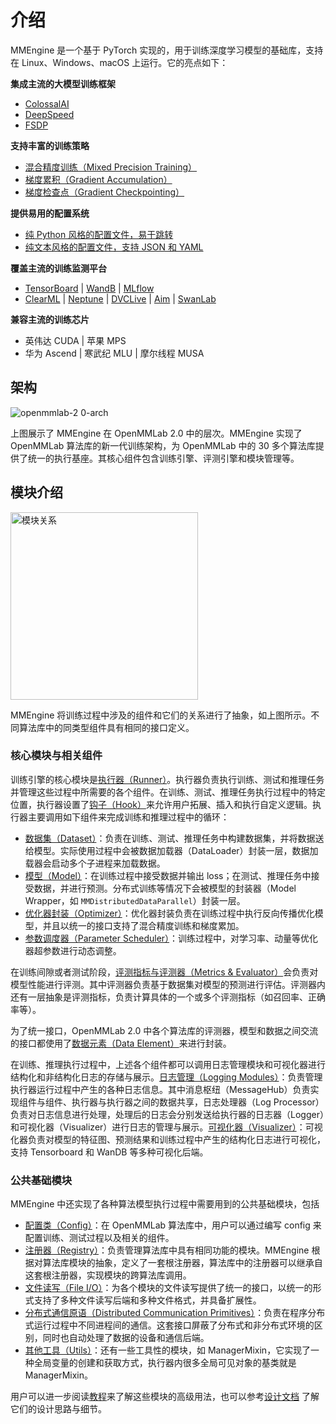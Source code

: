 # 介绍

MMEngine 是一个基于 PyTorch 实现的，用于训练深度学习模型的基础库，支持在 Linux、Windows、macOS 上运行。它的亮点如下：

**集成主流的大模型训练框架**

- [ColossalAI](../common_usage/large_model_training.md#colossalai)
- [DeepSpeed](../common_usage/large_model_training.md#deepspeed)
- [FSDP](../common_usage/large_model_training.md#fullyshardeddataparallel-fsdp)

**支持丰富的训练策略**

- [混合精度训练（Mixed Precision Training）](../common_usage/speed_up_training.md#混合精度训练)
- [梯度累积（Gradient Accumulation）](../common_usage/save_gpu_memory.md#梯度累加)
- [梯度检查点（Gradient Checkpointing）](../common_usage/save_gpu_memory.md#梯度检查点)

**提供易用的配置系统**

- [纯 Python 风格的配置文件，易于跳转](../advanced_tutorials/config.md#纯-python-风格的配置文件beta)
- [纯文本风格的配置文件，支持 JSON 和 YAML](../advanced_tutorials/config.md)

**覆盖主流的训练监测平台**

- [TensorBoard](../common_usage/visualize_training_log.md#tensorboard) | [WandB](../common_usage/visualize_training_log.md#wandb) | [MLflow](../common_usage/visualize_training_log.md#mlflow-wip)
- [ClearML](../common_usage/visualize_training_log.md#clearml) | [Neptune](../common_usage/visualize_training_log.md#neptune) | [DVCLive](../common_usage/visualize_training_log.md#dvclive) | [Aim](../common_usage/visualize_training_log.md#aim) | [SwanLab](../common_usage/visualize_training_log.md#swanlab)

**兼容主流的训练芯片**

- 英伟达 CUDA | 苹果 MPS
- 华为 Ascend | 寒武纪 MLU | 摩尔线程 MUSA

## 架构

![openmmlab-2 0-arch](https://user-images.githubusercontent.com/40779233/187065730-1e9af236-37dc-4dbd-b448-cce3b72b0109.png)

上图展示了 MMEngine 在 OpenMMLab 2.0 中的层次。MMEngine 实现了 OpenMMLab 算法库的新一代训练架构，为 OpenMMLab 中的 30 多个算法库提供了统一的执行基座。其核心组件包含训练引擎、评测引擎和模块管理等。

## 模块介绍

<img src="https://user-images.githubusercontent.com/40779233/187156277-7c5d020b-7ba6-421b-989d-2990034ff8cc.png" width = "300" alt="模块关系" align=center />

MMEngine 将训练过程中涉及的组件和它们的关系进行了抽象，如上图所示。不同算法库中的同类型组件具有相同的接口定义。

### 核心模块与相关组件

训练引擎的核心模块是[执行器（Runner）](../tutorials/runner.md)。执行器负责执行训练、测试和推理任务并管理这些过程中所需要的各个组件。在训练、测试、推理任务执行过程中的特定位置，执行器设置了[钩子（Hook）](../tutorials/hook.md)来允许用户拓展、插入和执行自定义逻辑。执行器主要调用如下组件来完成训练和推理过程中的循环：

- [数据集（Dataset）](../tutorials/dataset.md)：负责在训练、测试、推理任务中构建数据集，并将数据送给模型。实际使用过程中会被数据加载器（DataLoader）封装一层，数据加载器会启动多个子进程来加载数据。
- [模型（Model）](../tutorials/model.md)：在训练过程中接受数据并输出 loss；在测试、推理任务中接受数据，并进行预测。分布式训练等情况下会被模型的封装器（Model Wrapper，如 `MMDistributedDataParallel`）封装一层。
- [优化器封装（Optimizer）](../tutorials/optim_wrapper.md)：优化器封装负责在训练过程中执行反向传播优化模型，并且以统一的接口支持了混合精度训练和梯度累加。
- [参数调度器（Parameter Scheduler）](../tutorials/param_scheduler.md)：训练过程中，对学习率、动量等优化器超参数进行动态调整。

在训练间隙或者测试阶段，[评测指标与评测器（Metrics & Evaluator）](../tutorials/evaluation.md)会负责对模型性能进行评测。其中评测器负责基于数据集对模型的预测进行评估。评测器内还有一层抽象是评测指标，负责计算具体的一个或多个评测指标（如召回率、正确率等）。

为了统一接口，OpenMMLab 2.0 中各个算法库的评测器，模型和数据之间交流的接口都使用了[数据元素（Data Element）](../advanced_tutorials/data_element.md)来进行封装。

在训练、推理执行过程中，上述各个组件都可以调用日志管理模块和可视化器进行结构化和非结构化日志的存储与展示。[日志管理（Logging Modules）](../advanced_tutorials/logging.md)：负责管理执行器运行过程中产生的各种日志信息。其中消息枢纽（MessageHub）负责实现组件与组件、执行器与执行器之间的数据共享，日志处理器（Log Processor）负责对日志信息进行处理，处理后的日志会分别发送给执行器的日志器（Logger）和可视化器（Visualizer）进行日志的管理与展示。[可视化器（Visualizer）](../advanced_tutorials/visualization.md)：可视化器负责对模型的特征图、预测结果和训练过程中产生的结构化日志进行可视化，支持 Tensorboard 和 WanDB 等多种可视化后端。

### 公共基础模块

MMEngine 中还实现了各种算法模型执行过程中需要用到的公共基础模块，包括

- [配置类（Config）](../advanced_tutorials/config.md)：在 OpenMMLab 算法库中，用户可以通过编写 config 来配置训练、测试过程以及相关的组件。
- [注册器（Registry）](../advanced_tutorials/registry.md)：负责管理算法库中具有相同功能的模块。MMEngine 根据对算法库模块的抽象，定义了一套根注册器，算法库中的注册器可以继承自这套根注册器，实现模块的跨算法库调用。
- [文件读写（File I/O）](../advanced_tutorials/fileio.md)：为各个模块的文件读写提供了统一的接口，以统一的形式支持了多种文件读写后端和多种文件格式，并具备扩展性。
- [分布式通信原语（Distributed Communication Primitives）](../advanced_tutorials/distributed.md)：负责在程序分布式运行过程中不同进程间的通信。这套接口屏蔽了分布式和非分布式环境的区别，同时也自动处理了数据的设备和通信后端。
- [其他工具（Utils）](../advanced_tutorials/manager_mixin.md)：还有一些工具性的模块，如 ManagerMixin，它实现了一种全局变量的创建和获取方式，执行器内很多全局可见对象的基类就是 ManagerMixin。

用户可以进一步阅读[教程](../tutorials/runner.md)来了解这些模块的高级用法，也可以参考[设计文档](../design/hook.md) 了解它们的设计思路与细节。
